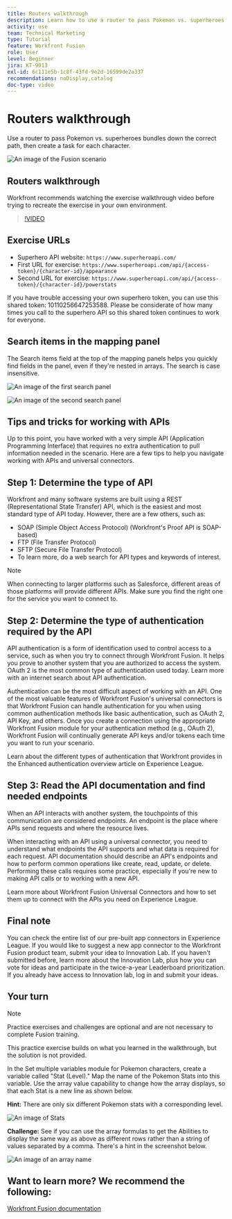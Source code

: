 ```yaml
---
title: Routers walkthrough
description: Learn how to use a router to pass Pokemon vs. superheroes bundles down the correct path in [!DNL Adobe Workfront Fusion].
activity: use
team: Technical Marketing
type: Tutorial
feature: Workfront Fusion
role: User
level: Beginner
jira: KT-9013
exl-id: 6c111e5b-1c8f-43fd-9e2d-16599de2a337
recommendations: noDisplay,catalog
doc-type: video
---
```

# Routers walkthrough

Use a router to pass Pokemon vs. superheroes bundles down the correct path, then create a task for each character.

![An image of the Fusion scenario](assets/universal-connectors-and-routing-2.png)

## Routers walkthrough

Workfront recommends watching the exercise walkthrough video before trying to recreate the exercise in your own environment.

>[!VIDEO](https://video.tv.adobe.com/v/335272/?quality=12&learn=on&enablevpops)

## Exercise URLs

* Superhero API website: `https://www.superheroapi.com/`
* First URL for exercise: `https://www.superheroapi.com/api/{access-token}/{character-id}/appearance`
* Second URL for exercise: `https://www.superheroapi.com/api/{access-token}/{character-id}/powerstats`

If you have trouble accessing your own superhero token, you can use this shared token: 10110256647253588. Please be considerate of how many times you call to the superhero API so this shared token continues to work for everyone.



## Search items in the mapping panel

The Search items field at the top of the mapping panels helps you quickly find fields in the panel, even if they're nested in arrays. The search is case insensitive.

![An image of the first search panel](assets/universal-connectors-and-routing-3.png)

![An image of the second search panel](assets/universal-connectors-and-routing-4.png)

## Tips and tricks for working with APIs

Up to this point, you have worked with a very simple API (Application Programming Interface) that requires no extra authentication to pull information needed in the scenario. Here are a few tips to help you navigate working with APIs and universal connectors.

## Step 1: Determine the type of API

Workfront and many software systems are built using a REST (Representational State Transfer) API, which is the easiest and most standard type of API today. However, there are a few others, such as:

* SOAP (Simple Object Access Protocol) (Workfront's Proof API is SOAP-based)
* FTP (File Transfer Protocol)
* SFTP (Secure File Transfer Protocol)
* To learn more, do a web search for API types and keywords of interest.

>[!NOTE]
>
>When connecting to larger platforms such as Salesforce, different areas of those platforms will provide different APIs. Make sure you find the right one for the service you want to connect to. 

## Step 2: Determine the type of authentication required by the API

API authentication is a form of identification used to control access to a service, such as when you try to connect through Workfront Fusion. It helps you prove to another system that you are authorized to access the system. OAuth 2 is the most common type of authentication used today. Learn more with an internet search about API authentication. 

Authentication can be the most difficult aspect of working with an API. One of the most valuable features of Workfront Fusion's universal connectors is that Workfront Fusion can handle authentication for you when using common authentication methods like basic authentication, such as OAuth 2, API Key, and others. Once you create a connection using the appropriate Workfront Fusion module for your authentication method (e.g., OAuth 2), Workfront Fusion will continually generate API keys and/or tokens each time you want to run your scenario. 

Learn about the different types of authentication that Workfront provides in the Enhanced authentication overview article on Experience League.

## Step 3: Read the API documentation and find needed endpoints

When an API interacts with another system, the touchpoints of this communication are considered endpoints. An endpoint is the place where APIs send requests and where the resource lives.

When interacting with an API using a universal connector, you need to understand what endpoints the API supports and what data is required for each request. API documentation should describe an API's endpoints and how to perform common operations like create, read, update, or delete. Performing these calls requires some practice, especially if you're new to making API calls or to working with a new API.

Learn more about Workfront Fusion Universal Connectors and how to set them up to connect with the APIs you need on Experience League.

## Final note

You can check the entire list of our pre-built app connectors in Experience League. If you would like to suggest a new app connector to the Workfront Fusion product team, submit your idea to Innovation Lab. If you haven't submitted before, learn more about the Innovation Lab, plus how you can vote for ideas and participate in the twice-a-year Leaderboard prioritization. If you already have access to Innovation lab, log in and submit your ideas.

## Your turn

>[!NOTE]
>
>Practice exercises and challenges are optional and are not necessary to complete Fusion training.

This practice exercise builds on what you learned in the walkthrough, but the solution is not provided.

In the Set multiple variables module for Pokemon characters, create a variable called "Stat (Level)." Map the name of the Pokemon Stats into this variable. Use the array value capability to change how the array displays, so that each Stat is a new line as shown below.

**Hint:** There are only six different Pokemon stats with a corresponding level.

![An image of Stats](assets/universal-connectors-and-routing-5.png)

**Challenge:** See if you can use the array formulas to get the Abilities to display the same way as above as different rows rather than a string of values separated by a comma. There's a hint in the screenshot below. 

![An image of an array name](assets/universal-connectors-and-routing-6.png)

## Want to learn more? We recommend the following:

[Workfront Fusion documentation](https://experienceleague.adobe.com/docs/workfront/using/adobe-workfront-fusion/workfront-fusion-2.html?lang=en)
